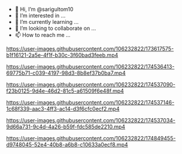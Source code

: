 - 👋 Hi, I’m @sarigultom10
- 👀 I’m interested in ...
- 🌱 I’m currently learning ...
- 💞️ I’m looking to collaborate on ...
- 📫 How to reach me ...

<!---
sarigultom10/sarigultom10 is a ✨ special ✨ repository because its `README.md` (this file) appears on your GitHub profile.
You can click the Preview link to take a look at your changes.
--->


https://user-images.githubusercontent.com/106232822/173617575-b1f16121-2a5e-4f1f-b30c-3f60bad3feeb.mp4



https://user-images.githubusercontent.com/106232822/174536413-69775b71-c039-4197-98d3-8b8ef37b0ba7.mp4



https://user-images.githubusercontent.com/106232822/174537090-f23b0125-9d4e-46d2-81c5-a61509f6e48f.mp4



https://user-images.githubusercontent.com/106232822/174537146-1c68f339-aac3-4ff3-ac14-d3f6cfc0ecf2.mp4



https://user-images.githubusercontent.com/106232822/174537034-9d66a731-9c4d-4a26-b59f-fdc585de2210.mp4



https://user-images.githubusercontent.com/106232822/174849455-d9748045-52e4-40b8-a6b8-c10633a0ecf8.mp4


